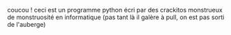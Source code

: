 coucou ! ceci est un programme python écri par des crackitos monstrueux de monstruosité en informatique (pas tant là il galère à pull, on est pas sorti de l'auberge)
